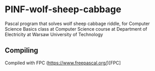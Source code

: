 # PINF-wolf-sheep-cabbage
Pascal program that solves wolf sheep cabbage riddle, for Computer Science Basics class at Computer Science course at Department of Electricity at Warsaw University of Technology

## Compiling
Compiled with FPC (https://www.freepascal.org/)[FPC]
